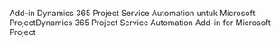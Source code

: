 <span data-ttu-id="20010-101">Add-in Dynamics 365 Project Service Automation untuk Microsoft Project</span><span class="sxs-lookup"><span data-stu-id="20010-101">Dynamics 365 Project Service Automation Add-in for Microsoft Project</span></span>